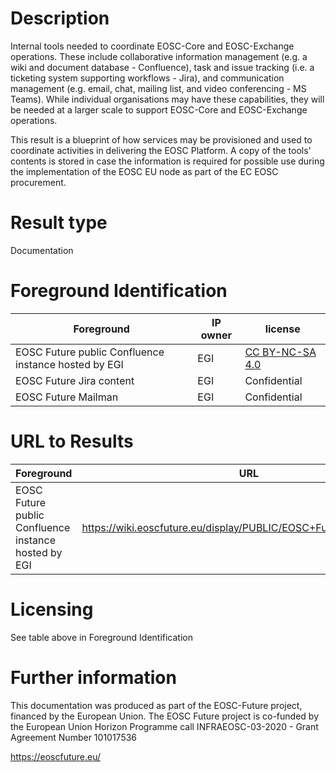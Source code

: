 # Description
Internal tools needed to coordinate EOSC-Core and EOSC-Exchange operations. These include collaborative information management (e.g. a wiki and document database - Confluence), task and issue tracking (i.e. a ticketing system supporting workflows - Jira), and communication management (e.g. email, chat, mailing list, and video conferencing - MS Teams). While individual organisations may have these capabilities, they will be needed at a larger scale to support EOSC-Core and EOSC-Exchange operations.

This result is a blueprint of how services may be provisioned and used to coordinate activities in delivering the EOSC Platform. A copy of the tools' contents is stored in case the information is required for possible use during the implementation of the EOSC EU node as part of the EC EOSC procurement.


# Result type

Documentation

# Foreground Identification

| Foreground | IP owner | license|
|------------|----------|--------|
|EOSC Future public Confluence instance hosted by EGI  |EGI|[CC BY-NC-SA 4.0](https://creativecommons.org/licenses/by/4.0/deed.es)|
|EOSC Future Jira content  |EGI| Confidential|
|EOSC Future Mailman |EGI| Confidential|

# URL to Results

| Foreground | URL|
|------------|----------|
|EOSC Future public Confluence instance hosted by EGI|https://wiki.eoscfuture.eu/display/PUBLIC/EOSC+Future+Public+Home |

# Licensing
See table above in Foreground Identification

# Further information
This documentation was produced as part of the EOSC-Future project, financed by the European Union.
The EOSC Future project is co-funded by the European Union Horizon Programme call INFRAEOSC-03-2020 - Grant Agreement Number 101017536

https://eoscfuture.eu/
